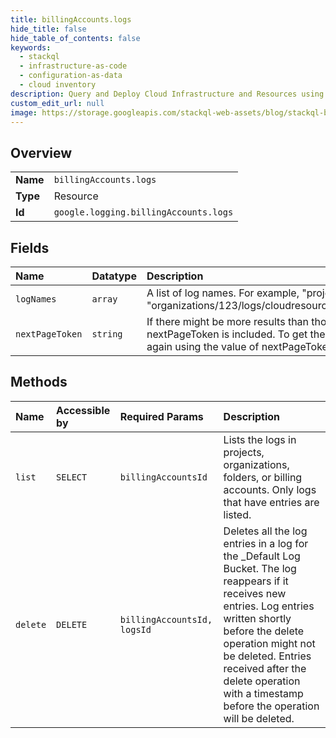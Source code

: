 ```yaml
---
title: billingAccounts.logs
hide_title: false
hide_table_of_contents: false
keywords:
  - stackql
  - infrastructure-as-code
  - configuration-as-data
  - cloud inventory
description: Query and Deploy Cloud Infrastructure and Resources using SQL
custom_edit_url: null
image: https://storage.googleapis.com/stackql-web-assets/blog/stackql-blog-post-featured-image.png
---
```

  
    

## Overview
<table><tbody>
<tr><td><b>Name</b></td><td><code>billingAccounts.logs</code></td></tr>
<tr><td><b>Type</b></td><td>Resource</td></tr>
<tr><td><b>Id</b></td><td><code>google.logging.billingAccounts.logs</code></td></tr>
</tbody></table>

## Fields
| Name | Datatype | Description |
|:-----|:---------|:------------|
| `logNames` | `array` | A list of log names. For example, "projects/my-project/logs/syslog" or "organizations/123/logs/cloudresourcemanager.googleapis.com%2Factivity". |
| `nextPageToken` | `string` | If there might be more results than those appearing in this response, then nextPageToken is included. To get the next set of results, call this method again using the value of nextPageToken as pageToken. |
## Methods
| Name | Accessible by | Required Params | Description |
|:-----|:--------------|:----------------|:------------|
| `list` | `SELECT` | `billingAccountsId` | Lists the logs in projects, organizations, folders, or billing accounts. Only logs that have entries are listed. |
| `delete` | `DELETE` | `billingAccountsId, logsId` | Deletes all the log entries in a log for the _Default Log Bucket. The log reappears if it receives new entries. Log entries written shortly before the delete operation might not be deleted. Entries received after the delete operation with a timestamp before the operation will be deleted. |
